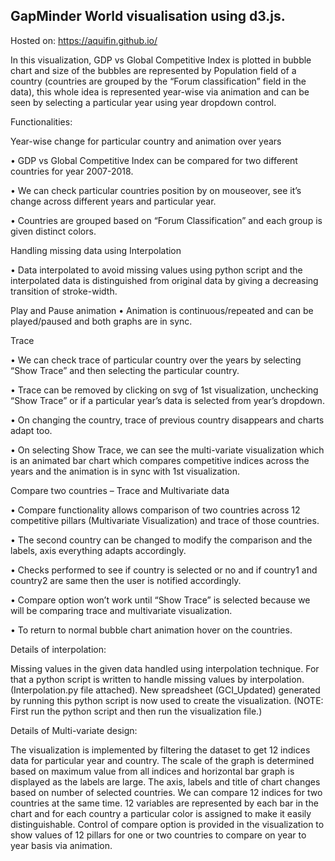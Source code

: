 ## GapMinder World visualisation using d3.js.

Hosted on: https://aquifin.github.io/

In this visualization, GDP vs Global Competitive Index is plotted in bubble chart and size of the bubbles are represented by Population field of a country (countries are grouped by the “Forum classification” field in the data), this whole idea is represented year-wise via animation and can be seen by selecting a particular year using year dropdown control.

Functionalities:

Year-wise change for particular country and animation over years

• GDP vs Global Competitive Index can be compared for two different countries for year 2007-2018.

• We can check particular countries position by on mouseover, see it’s change across different years and particular year.

• Countries are grouped based on “Forum Classification” and each group is given distinct colors.

Handling missing data using Interpolation

• Data interpolated to avoid missing values using python script and the interpolated data is distinguished from original data by giving a decreasing transition of stroke-width.

Play and Pause animation
• Animation is continuous/repeated and can be played/paused and both graphs are in sync.

Trace

• We can check trace of particular country over the years by selecting “Show Trace” and then selecting the particular country.

• Trace can be removed by clicking on svg of 1st visualization, unchecking “Show Trace” or if a particular year’s data is selected from year’s dropdown.

• On changing the country, trace of previous country disappears and charts adapt too.

• On selecting Show Trace, we can see the multi-variate visualization which is an animated bar chart which compares competitive indices across the years and the animation is in sync with 1st visualization.

Compare two countries – Trace and Multivariate data

• Compare functionality allows comparison of two countries across 12 competitive pillars (Multivariate Visualization) and trace of those countries.

• The second country can be changed to modify the comparison and the labels, axis everything adapts accordingly.

• Checks performed to see if country is selected or no and if country1 and country2 are same then the user is notified accordingly.

• Compare option won’t work until “Show Trace” is selected because we will be comparing trace and multivariate visualization.

• To return to normal bubble chart animation hover on the countries.

Details of interpolation:

Missing values in the given data handled using interpolation technique. For that a python script is written to handle missing values by interpolation. (Interpolation.py file attached). New spreadsheet (GCI_Updated) generated by running this python script is now used to create the visualization. (NOTE: First run the python script and then run the visualization file.)

Details of Multi-variate design:

The visualization is implemented by filtering the dataset to get 12 indices data for particular year and country. The scale of the graph is determined based on maximum value from all indices and horizontal bar graph is displayed as the labels are large. The axis, labels and title of chart changes based on number of selected countries. We can compare 12 indices for two countries at the same time. 12 variables are represented by each bar in the chart and for each country a particular color is assigned to make it easily distinguishable. Control of compare option is provided in the visualization to show values of 12 pillars for one or two countries to compare on year to year basis via animation.
